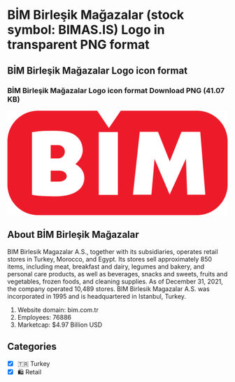 # BİM Birleşik Mağazalar (stock symbol: BIMAS.IS) Logo in transparent PNG format

## BİM Birleşik Mağazalar Logo icon format

### BİM Birleşik Mağazalar Logo icon format Download PNG (41.07 KB)

![BİM Birleşik Mağazalar Logo icon format Download PNG (41.07 KB)](/img/orig/BIMAS.IS-86f05af4.png)

## About BİM Birleşik Mağazalar

BIM Birlesik Magazalar A.S., together with its subsidiaries, operates retail stores in Turkey, Morocco, and Egypt. Its stores sell approximately 850 items, including meat, breakfast and dairy, legumes and bakery, and personal care products, as well as beverages, snacks and sweets, fruits and vegetables, frozen foods, and cleaning supplies. As of December 31, 2021, the company operated 10,489 stores. BIM Birlesik Magazalar A.S. was incorporated in 1995 and is headquartered in Istanbul, Turkey.

1. Website domain: bim.com.tr
2. Employees: 76886
3. Marketcap: $4.97 Billion USD


## Categories
- [x] 🇹🇷 Turkey
- [x] 🛍️ Retail
